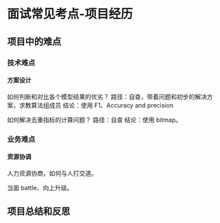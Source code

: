# 面试常见考点-项目经历

## 项目中的难点

### 技术难点

#### 方案设计

如何判断和对比各个模型结果的优劣？
路径：自查，带着问题和初步的解决方案，求教算法组成员
结论：使用 F1、Accuracy and precision

如何解决去重指标的计算问题？
路径：自查
结论：使用 bitmap。

### 业务难点

#### 资源协调

人力资源协商，如何与人打交道。

当面 battle、向上升级。

## 项目总结和反思